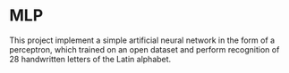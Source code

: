# MLP
This project  implement a simple artificial neural network in the form of a perceptron, which trained on an open dataset and perform recognition of 28 handwritten letters of the Latin alphabet.
